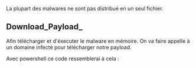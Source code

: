 
La plupart des malwares ne sont pas distribué en un seul fichier.

## __Download_Payload___

Afin télécharger et d'éxecuter le malware en mémoire. On va faire appelle à un domaine infecté pour télécharger notre payload.

Avec powershell ce code ressemblerai à cela :

```powershell

```